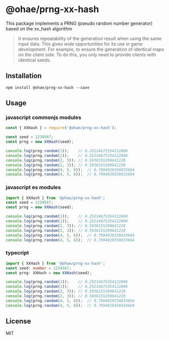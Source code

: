 # @ohae/prng-xx-hash
 
This package implements a PRNG (pseudo random number generator) based on the xx_hash algorithm
> It ensures repeatability of the generation result when using the same input data. This gives wide opportunities for its use in game development. For example, to ensure the generation of identical maps on the client side. To do this, you only need to provide clients with identical seeds.

## Installation

```
npm install @ohae/prng-xx-hash --save
```

## Usage


### javascript commonjs modules
```javascript
const { XXHash } = require('@ohae/prng-xx-hash');

const seed = 1234567;
const prng = new XXHash(seed);

console.log(prng.random(1));	// 0.25214675354122806
console.log(prng.random(1));	// 0.25214675354122806
console.log(prng.random(2, 3));	// 0.5936155299641228
console.log(prng.random(2, 3));	// 0.5936155299641228
console.log(prng.random(4, 5, 6));	// 0.7994929356033664
console.log(prng.random(4, 5, 6));	// 0.7994929356033664
```

### javascript es modules
```javascript
import { XXHash } from '@ohae/prng-xx-hash';
const seed = 1234567;
const prng = new XXHash(seed);

console.log(prng.random(1));	// 0.25214675354122806
console.log(prng.random(1));	// 0.25214675354122806
console.log(prng.random(2, 3));	// 0.5936155299641228
console.log(prng.random(2, 3));	// 0.5936155299641228
console.log(prng.random(4, 5, 6));	// 0.7994929356033664
console.log(prng.random(4, 5, 6));	// 0.7994929356033664

```

### typecript
```typescript
import { XXHash } from '@ohae/prng-xx-hash';
const seed: number = 1234567;
const prng: XXHash = new XXHash(seed);

console.log(prng.random(1));	// 0.25214675354122806
console.log(prng.random(1));	// 0.25214675354122806
console.log(prng.random(2, 3));	// 0.5936155299641228
console.log(prng.random(2, 3));	// 0.5936155299641228
console.log(prng.random(4, 5, 6));	// 0.7994929356033664
console.log(prng.random(4, 5, 6));	// 0.7994929356033664

```

## License

MIT
